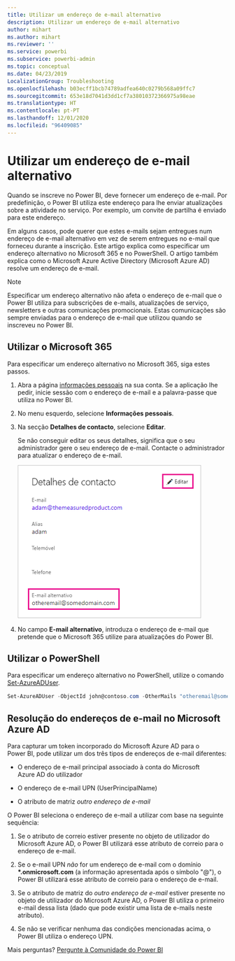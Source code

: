 ```yaml
---
title: Utilizar um endereço de e-mail alternativo
description: Utilizar um endereço de e-mail alternativo
author: mihart
ms.author: mihart
ms.reviewer: ''
ms.service: powerbi
ms.subservice: powerbi-admin
ms.topic: conceptual
ms.date: 04/23/2019
LocalizationGroup: Troubleshooting
ms.openlocfilehash: b03ecff1bcb74789adfea640c0279b568a09ffc7
ms.sourcegitcommit: 653e18d7041d3dd1cf7a38010372366975a98eae
ms.translationtype: HT
ms.contentlocale: pt-PT
ms.lasthandoff: 12/01/2020
ms.locfileid: "96409085"
---
```

# <a name="use-an-alternate-email-address"></a>Utilizar um endereço de e-mail alternativo

Quando se inscreve no Power BI, deve fornecer um endereço de e-mail. Por predefinição, o Power BI utiliza este endereço para lhe enviar atualizações sobre a atividade no serviço. Por exemplo, um convite de partilha é enviado para este endereço.

Em alguns casos, pode querer que estes e-mails sejam entregues num endereço de e-mail alternativo em vez de serem entregues no e-mail que forneceu durante a inscrição. Este artigo explica como especificar um endereço alternativo no Microsoft 365 e no PowerShell. O artigo também explica como o Microsoft Azure Active Directory (Microsoft Azure AD) resolve um endereço de e-mail.

> [!NOTE]
> Especificar um endereço alternativo não afeta o endereço de e-mail que o Power BI utiliza para subscrições de e-mails, atualizações de serviço, newsletters e outras comunicações promocionais. Estas comunicações são sempre enviadas para o endereço de e-mail que utilizou quando se inscreveu no Power BI.

## <a name="use-microsoft-365"></a>Utilizar o Microsoft 365

Para especificar um endereço alternativo no Microsoft 365, siga estes passos.

1. Abra a página [informações pessoais](https://portal.office.com/account/#personalinfo) na sua conta. Se a aplicação lhe pedir, inicie sessão com o endereço de e-mail e a palavra-passe que utiliza no Power BI.

1. No menu esquerdo, selecione **Informações pessoais**.

1. Na secção **Detalhes de contacto**, selecione **Editar**.

    Se não conseguir editar os seus detalhes, significa que o seu administrador gere o seu endereço de e-mail. Contacte o administrador para atualizar o endereço de e-mail.

    ![Captura de ecrã a mostrar a caixa de diálogo Detalhes de contacto, a indicar como especificar um e-mail alternativo.](media/service-admin-alternate-email-address-for-power-bi/contact-details.png)

1. No campo **E-mail alternativo**, introduza o endereço de e-mail que pretende que o Microsoft 365 utilize para atualizações do Power BI.

## <a name="use-powershell"></a>Utilizar o PowerShell

Para especificar um endereço alternativo no PowerShell, utilize o comando [Set-AzureADUser](/powershell/module/azuread/set-azureaduser/).

```powershell
Set-AzureADUser -ObjectId john@contoso.com -OtherMails "otheremail@somedomain.com"
```

## <a name="email-address-resolution-in-azure-ad"></a>Resolução do endereços de e-mail no Microsoft Azure AD

Para capturar um token incorporado do Microsoft Azure AD para o Power BI, pode utilizar um dos três tipos de endereços de e-mail diferentes:

* O endereço de e-mail principal associado à conta do Microsoft Azure AD do utilizador

* O endereço de e-mail UPN (UserPrincipalName)

* O atributo de matriz *outro endereço de e-mail*

O Power BI seleciona o endereço de e-mail a utilizar com base na seguinte sequência:

1. Se o atributo de correio estiver presente no objeto de utilizador do Microsoft Azure AD, o Power BI utilizará esse atributo de correio para o endereço de e-mail.

1. Se o e-mail UPN *não* for um endereço de e-mail com o domínio **\*.onmicrosoft.com** (a informação apresentada após o símbolo "\@"), o Power BI utilizará esse atributo de correio para o endereço de e-mail.

1. Se o atributo de matriz do *outro endereço de e-mail* estiver presente no objeto de utilizador do Microsoft Azure AD, o Power BI utiliza o primeiro e-mail dessa lista (dado que pode existir uma lista de e-mails neste atributo).

1. Se não se verificar nenhuma das condições mencionadas acima, o Power BI utiliza o endereço UPN.

Mais perguntas? [Pergunte à Comunidade do Power BI](https://community.powerbi.com/)
